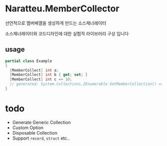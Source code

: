 # Naratteu.MemberCollector
선언적으로 맴버배열을 생성하게 만드는 소스제너레이터 

소스제너레이터와 코드디자인에 대한 실험적 라이브러리 구상 입니다

## usage

``` csharp
partial class Example
{
  [MemberCollect] int a;
  [MemberCollect] int b { get; set; }
  [MemberCollect] int c => 10;
  // generated: System.Collections.IEnumerable GetMemberCollection() => [ a, b, c ];
}
```

# todo
- Generate Generic Collection
- Custom Option
- Disposable Collection
- Support `record`, `struct` etc..